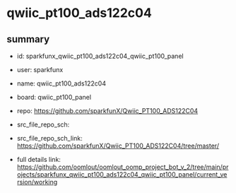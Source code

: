 # qwiic_pt100_ads122c04
 
## summary 
* id: sparkfunx_qwiic_pt100_ads122c04_qwiic_pt100_panel
* user: sparkfunx
* name: qwiic_pt100_ads122c04
* board: qwiic_pt100_panel
* repo: https://github.com/sparkfunX/Qwiic_PT100_ADS122C04



* src_file_repo_sch: 
* src_file_repo_sch_link: https://github.com/sparkfunX/Qwiic_PT100_ADS122C04/tree/master/
* full details link: https://github.com/oomlout/oomlout_oomp_project_bot_v_2/tree/main/projects/sparkfunx_qwiic_pt100_ads122c04_qwiic_pt100_panel/current_version/working  







